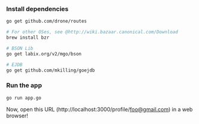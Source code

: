 ### Install dependencies
```sh
go get github.com/drone/routes

# For other OSes, see @http://wiki.bazaar.canonical.com/Download
brew install bzr

# BSON Lib
go get labix.org/v2/mgo/bson

# EJDB
go get github.com/mkilling/goejdb
```

### Run the app

```sh
go run app.go
````

Now, open this URL (http://localhost:3000/profile/foo@gmail.com) in a web browser!


[Routes]:https://github.com/drone/routes